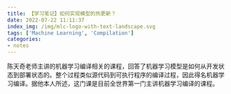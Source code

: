 ```yaml
---
title: 【学习笔记】如何实现模型的热更新？
date: 2022-07-22 11:11:37
index_img: /img/mlc-logo-with-text-landscape.svg
tags: ['Machine Learning', 'Compilation']
categories: 
- notes
---
```

陈天奇老师主讲的机器学习编译相关的课程，回答了机器学习模型是如何从开发状态到部署状态的。整个过程类似源代码到可执行程序的编译过程，因此得名机器学习编译。据他本人所述，这门课是目前全世界第一门主讲机器学习编译的课程。
<!--more--->
